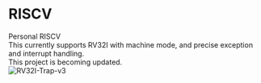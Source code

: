 # RISCV
Personal RISCV<br /> 
This currently supports RV32I with machine mode, and precise exception and interrupt handling.<br /> 
This project is becoming updated.<br /> 
![RV32I-Trap-v3](https://github.com/user-attachments/assets/4fcd26b0-beed-4761-819f-bcb8d47832f8)

